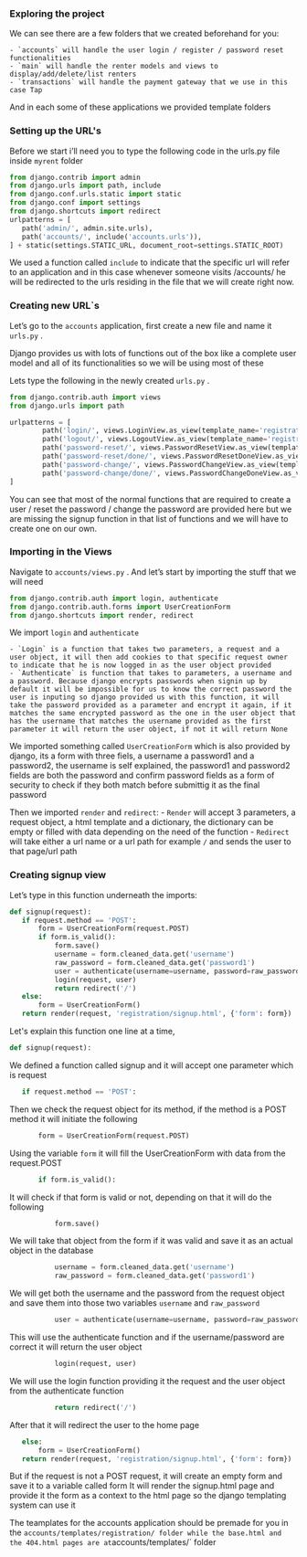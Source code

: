 ### Exploring the project

We can see there are a few folders that we created beforehand for you:

    - `accounts` will handle the user login / register / password reset functionalities
    - `main` will handle the renter models and views to display/add/delete/list renters
    - `transactions` will handle the payment gateway that we use in this case Tap

And in each some of these applications we provided template folders

### Setting up the URL's

Before we start i’ll need you to type the following code in the urls.py file inside `myrent` folder

```python
from django.contrib import admin
from django.urls import path, include
from django.conf.urls.static import static
from django.conf import settings
from django.shortcuts import redirect
urlpatterns = [
   path('admin/', admin.site.urls),
   path('accounts/', include('accounts.urls')),
] + static(settings.STATIC_URL, document_root=settings.STATIC_ROOT)
```

We used a function called `include` to indicate that the specific url will refer to an application and in this case whenever someone visits /accounts/ he will be redirected to the urls residing in the file that we will create right now.

### Creating new URL`s

Let’s go to the `accounts` application, first create a new file and name it `urls.py` .

Django provides us with lots of functions out of the box like a complete user model and all of its functionalities so we will be using most of these

Lets type the following in the newly created `urls.py` .

```python
from django.contrib.auth import views
from django.urls import path

urlpatterns = [
        path('login/', views.LoginView.as_view(template_name='registration/login.html'), name='login'),
        path('logout/', views.LogoutView.as_view(template_name='registration/logout.html'), name='logout'),
        path('password-reset/', views.PasswordResetView.as_view(template_name='registration/reset_form.html'), name='password_reset'),
        path('password-reset/done/', views.PasswordResetDoneView.as_view(template_name='registration/reset_done.html'), name='password_reset_done'),
        path('password-change/', views.PasswordChangeView.as_view(template_name='registration/change_form.html'), name='password_change'),
        path('password-change/done/', views.PasswordChangeDoneView.as_view(template_name='registration/change_done.html'), name='password_change_done'),
]
```

You can see that most of the normal functions that are required to create a user / reset the password / change the password are provided here but we are missing the signup function in that list of functions and we will have to create one on our own.

### Importing in the Views

Navigate to `accounts/views.py` .
And let’s start by importing the stuff that we will need

```python
from django.contrib.auth import login, authenticate
from django.contrib.auth.forms import UserCreationForm
from django.shortcuts import render, redirect
```

We import `login` and `authenticate`

    - `Login` is a function that takes two parameters, a request and a user object, it will then add cookies to that specific request owner to indicate that he is now logged in as the user object provided
    - `Authenticate` is function that takes to parameters, a username and a password. Because django encrypts passwords when signin up by default it will be impossible for us to know the correct password the user is inputing so django provided us with this function, it will take the password provided as a parameter and encrypt it again, if it matches the same encrypted password as the one in the user object that has the username that matches the username provided as the first parameter it will return the user object, if not it will return None

We imported something called `UserCreationForm` which is also provided by django, its a form with three fiels, a username a password1 and a password2, the username is self explained, the password1 and password2 fields are both the password and confirm password fields as a form of security to check if they both match before submittig it as the final password

Then we imported `render` and `redirect`: - `Render` will accept 3 parameters, a request object, a html template and a dictionary, the dictionary can be empty or filled with data depending on the need of the function - `Redirect` will take either a url name or a url path for example `/` and sends the user to that page/url path

### Creating signup view

Let’s type in this function underneath the imports:

```python
def signup(request):
   if request.method == 'POST':
       form = UserCreationForm(request.POST)
       if form.is_valid():
           form.save()
           username = form.cleaned_data.get('username')
           raw_password = form.cleaned_data.get('password1')
           user = authenticate(username=username, password=raw_password)
           login(request, user)
           return redirect('/')
   else:
       form = UserCreationForm()
   return render(request, 'registration/signup.html', {'form': form})
```

Let's explain this function one line at a time,

```python
def signup(request):
```

We defined a function called signup and it will accept one parameter which is request

```python
   if request.method == 'POST':
```

Then we check the request object for its method, if the method is a POST method it will initiate the following

```python
       form = UserCreationForm(request.POST)
```

Using the variable `form` it will fill the UserCreationForm with data from the request.POST

```python
       if form.is_valid():
```

It will check if that form is valid or not, depending on that it will do the following

```python
           form.save()
```

We will take that object from the form if it was valid and save it as an actual object in the database

```python
           username = form.cleaned_data.get('username')
           raw_password = form.cleaned_data.get('password1')
```

We will get both the username and the password from the request object and save them into those two variables `username` and `raw_password`

```python
           user = authenticate(username=username, password=raw_password)
```

This will use the authenticate function and if the username/password are correct it will return the user object

```python
           login(request, user)
```

We will use the login function providing it the request and the user object from the authenticate function

```python
           return redirect('/')
```

After that it will redirect the user to the home page

```python
   else:
       form = UserCreationForm()
   return render(request, 'registration/signup.html', {'form': form})
```

But if the request is not a POST request, it will create an empty form and save it to a variable called form
It will render the signup.html page and provide it the form as a context to the html page so the django templating system can use it

The teamplates for the accounts application should be premade for you in the `accounts/templates/registration/ folder while the base.html and the 404.html pages are at`accounts/templates/` folder
